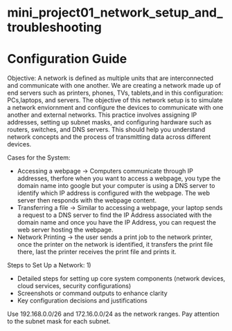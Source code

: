 # mini_project01_network_setup_and_troubleshooting


# Configuration Guide 

Objective: A network is defined as multiple units that are interconnected and communicate with one another. We are creating a network made up of end servers such as printers, phones, TVs, tablets,and in this configuration: PCs,laptops, and servers. The objective of this network setup is to simulate a network enviornment and configure the devices to communicate with one another and external networks. This practice involves assigning IP addresses, setting up subnet masks, and configuring hardware such as routers, switches, and DNS servers. This should help you understand network concepts and the process of transmitting data across different devices.

Cases for the System: 
 - Accessing a webpage -> Computers communicate through IP addresses, therfore when you want to access a webpage, you type the domain name into google but your computer is using a DNS server to identify which IP address is configured with the webpage. The web server then responds with the webpage content. 
 - Transferring a file -> Similar to accessing a webpage, your laptop sends a request to a DNS server to find the IP Address associated with the domain name and once you have the IP Address, you can request the web server hosting the webpage.
 - Network Printing -> the user sends a print job to the network printer, once the printer on the network is identified, it transfers the print file there, last the printer receives the print file and prints it.  

Steps to Set Up a Network: 
 1) 
- Detailed steps for setting up core system components (network devices, cloud services, security configurations)
- Screenshots or command outputs to enhance clarity
- Key configuration decisions and justifications

Use 192.168.0.0/26 and 172.16.0.0/24 as the network ranges. Pay attention to the subnet mask for each subnet.


